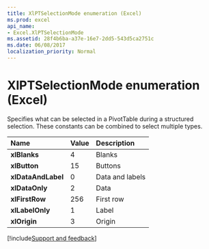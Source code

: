 ```yaml
---
title: XlPTSelectionMode enumeration (Excel)
ms.prod: excel
api_name:
- Excel.XlPTSelectionMode
ms.assetid: 28f4b6ba-a37e-16e7-2dd5-543d5ca2751c
ms.date: 06/08/2017
localization_priority: Normal
---
```



# XlPTSelectionMode enumeration (Excel)

Specifies what can be selected in a PivotTable during a structured selection. These constants can be combined to select multiple types.



|Name|Value|Description|
|:-----|:-----|:-----|
| **xlBlanks**|4|Blanks|
| **xlButton**|15|Buttons|
| **xlDataAndLabel**|0|Data and labels|
| **xlDataOnly**|2|Data|
| **xlFirstRow**|256|First row|
| **xlLabelOnly**|1|Label|
| **xlOrigin**|3|Origin|

[!include[Support and feedback](~/includes/feedback-boilerplate.md)]